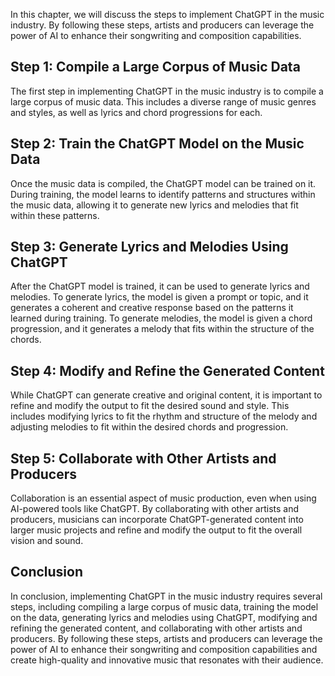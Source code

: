 
In this chapter, we will discuss the steps to implement ChatGPT in the music industry. By following these steps, artists and producers can leverage the power of AI to enhance their songwriting and composition capabilities.

Step 1: Compile a Large Corpus of Music Data
--------------------------------------------

The first step in implementing ChatGPT in the music industry is to compile a large corpus of music data. This includes a diverse range of music genres and styles, as well as lyrics and chord progressions for each.

Step 2: Train the ChatGPT Model on the Music Data
-------------------------------------------------

Once the music data is compiled, the ChatGPT model can be trained on it. During training, the model learns to identify patterns and structures within the music data, allowing it to generate new lyrics and melodies that fit within these patterns.

Step 3: Generate Lyrics and Melodies Using ChatGPT
--------------------------------------------------

After the ChatGPT model is trained, it can be used to generate lyrics and melodies. To generate lyrics, the model is given a prompt or topic, and it generates a coherent and creative response based on the patterns it learned during training. To generate melodies, the model is given a chord progression, and it generates a melody that fits within the structure of the chords.

Step 4: Modify and Refine the Generated Content
-----------------------------------------------

While ChatGPT can generate creative and original content, it is important to refine and modify the output to fit the desired sound and style. This includes modifying lyrics to fit the rhythm and structure of the melody and adjusting melodies to fit within the desired chords and progression.

Step 5: Collaborate with Other Artists and Producers
----------------------------------------------------

Collaboration is an essential aspect of music production, even when using AI-powered tools like ChatGPT. By collaborating with other artists and producers, musicians can incorporate ChatGPT-generated content into larger music projects and refine and modify the output to fit the overall vision and sound.

Conclusion
----------

In conclusion, implementing ChatGPT in the music industry requires several steps, including compiling a large corpus of music data, training the model on the data, generating lyrics and melodies using ChatGPT, modifying and refining the generated content, and collaborating with other artists and producers. By following these steps, artists and producers can leverage the power of AI to enhance their songwriting and composition capabilities and create high-quality and innovative music that resonates with their audience.
